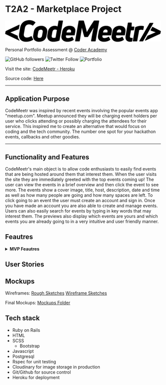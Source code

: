 ﻿# T2A2 - Marketplace Project

![CodeMeetr Logo](https://github.com/alexleybourne/CodeMeetr/blob/master/graphics/CodeMeetr_logo.png?raw=true)

Personal Portfolio Assessment @ [Coder Academy](https://coderacademy.edu.au/)

![GitHub followers](https://img.shields.io/github/followers/alexleybourne?style=flat&logo=github) ![Twitter Follow](https://img.shields.io/twitter/follow/AlexLeybourne?&style=flat&logo=twitter&logoColor=white) ![Portfolio](https://img.shields.io/badge/Portfolio-AlexLeybourne.com%20-blue?style=flat&logo=google-chrome&logoColor=white&link=http://alexleybourne.com)



Visit the site: 
[CodeMeetr - Heroku](http://codemeetr.herokuapp.com/)

Source code: 
[Here](https://github.com/alexleybourne/CodeMeetr/tree/master/src)


___

<h2>Application Purpose</h2>
CodeMeetr was inspired by recent events involving the popular events app "meetup.com". Meetup announced they will be charging event holders per user who clicks attending or possibly charging the attendees for their service. This inspired me to create an alternative that would focus on coding and the tech community. The number one spot for your hackathon events, callbacks and other goodies.  <br>

___
<h2> Functionality and Features</h2>
CodeMeetr's main object is to allow code enthusiasts to easily find events that are being hosted around them that interest them. When the user visits the site they are immediately greeted with the top events coming up! 
The user can view the events in a brief overview and then click the event to see more. The events show a cover image, title, host, description, date and time as well as how many people are going and how many spaces are left. 
To click going to an event the user must create an account and sign in. Once you have made an account you are also able to create and manage events. 
Users can also easily search for events by typing in key words that may interest them. The previews also display which events are yours and which events you are already going to in a very intuitive and user friendly manner. 

## Feautres 

<details>
	<summary>
		<b> MVP Feautres </b>
	</summary>
	
#### User Accounts
- CodeMeetr allows users to create accounts with secure passwords and upload a profile photo.

#### Authentication & Authorisation
- The public is able to view all events and search the site. However any further interaction requires the user to make an account. 

- User id's are checked against all events they interact with. This makes sure they can only edit their own events and the events they are going to can easily be tracked also.
#### Event CRUD
- The ability to create, read, update and delete events is a key part to CodeMeetr. 
 #### Event Search
- All events can easily be searched for by key words and potentially categories.
#### Image Upload
- Each event has a cover image that can easily be uploaded and updated. If the user chooses to not upload an image on creation a default image is used until they upload one at a later date. Each account also allows for Account profile pictures.
 
</details>






## User Stories


## Mockups
Wireframes:
[Rough Sketches](https://projects.invisionapp.com/freehand/document/1OlpCT6OA)
[Wireframe Sketches](https://raw.githubusercontent.com/alexleybourne/CodeMeetr/master/graphics/CodeMeetr_wireframe_sketches.png)

Final Mockups:
[Mockups Folder](https://github.com/alexleybourne/CodeMeetr/tree/master/graphics/mockups)


## Tech stack 
-  Ruby on Rails
-   HTML
-   SCSS
	- Bootstrap
- Javascript
-   Postgresql
-   Rspec for unit testing
-  Cloudinary for image storage in production
-  Git/Github for source control
-  Heroku for deployment
